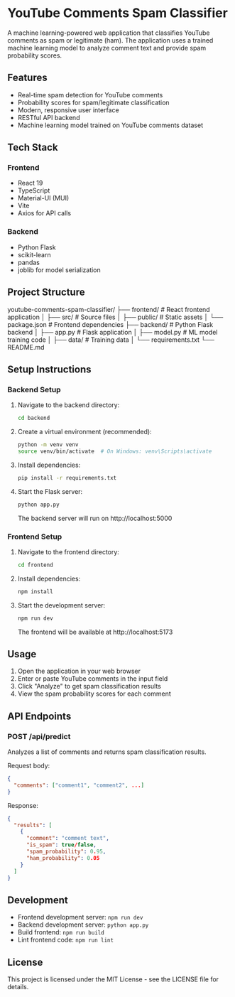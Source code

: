 # YouTube Comments Spam Classifier

A machine learning-powered web application that classifies YouTube comments as spam or legitimate (ham). The application uses a trained machine learning model to analyze comment text and provide spam probability scores.

## Features

- Real-time spam detection for YouTube comments
- Probability scores for spam/legitimate classification
- Modern, responsive user interface
- RESTful API backend
- Machine learning model trained on YouTube comments dataset

## Tech Stack

### Frontend

- React 19
- TypeScript
- Material-UI (MUI)
- Vite
- Axios for API calls

### Backend

- Python Flask
- scikit-learn
- pandas
- joblib for model serialization

## Project Structure

youtube-comments-spam-classifier/
├── frontend/ # React frontend application
│ ├── src/ # Source files
│ ├── public/ # Static assets
│ └── package.json # Frontend dependencies
├── backend/ # Python Flask backend
│ ├── app.py # Flask application
│ ├── model.py # ML model training code
│ ├── data/ # Training data
│ └── requirements.txt
└── README.md

## Setup Instructions

### Backend Setup

1. Navigate to the backend directory:

   ```bash
   cd backend
   ```

2. Create a virtual environment (recommended):

   ```bash
   python -m venv venv
   source venv/bin/activate  # On Windows: venv\Scripts\activate
   ```

3. Install dependencies:

   ```bash
   pip install -r requirements.txt
   ```

4. Start the Flask server:
   ```bash
   python app.py
   ```
   The backend server will run on http://localhost:5000

### Frontend Setup

1. Navigate to the frontend directory:

   ```bash
   cd frontend
   ```

2. Install dependencies:

   ```bash
   npm install
   ```

3. Start the development server:
   ```bash
   npm run dev
   ```
   The frontend will be available at http://localhost:5173

## Usage

1. Open the application in your web browser
2. Enter or paste YouTube comments in the input field
3. Click "Analyze" to get spam classification results
4. View the spam probability scores for each comment

## API Endpoints

### POST /api/predict

Analyzes a list of comments and returns spam classification results.

Request body:

```json
{
  "comments": ["comment1", "comment2", ...]
}
```

Response:

```json
{
  "results": [
    {
      "comment": "comment text",
      "is_spam": true/false,
      "spam_probability": 0.95,
      "ham_probability": 0.05
    }
  ]
}
```

## Development

- Frontend development server: `npm run dev`
- Backend development server: `python app.py`
- Build frontend: `npm run build`
- Lint frontend code: `npm run lint`

## License

This project is licensed under the MIT License - see the LICENSE file for details.
